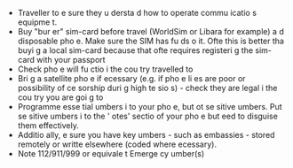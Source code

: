 [Title]: # (связи)
[Order]: # (1)

*   Traveller to e
sure they u
dersta
d how to operate commu
icatio
s equipme
t.
*   Buy "bur
er" sim-card before travel (WorldSim or Libara for example) a
d disposable pho
e. Make sure the SIM has fu
ds o
 it. Ofte
 this is better tha
 buyi
g a local sim-card because that ofte
 requires registeri
g the sim-card with your passport
*   Check pho
e will fu
ctio
 i
 the cou
try travelled to
*   Bri
g a satellite pho
e if 
ecessary (e.g. if pho
e li
es are poor or possibility of ce
sorship duri
g high te
sio
s) - check they are legal i
 the cou
try you are goi
g to
*   Programme esse
tial 
umbers i
to your pho
e, but 
ot se
sitive 
umbers. Put se
sitive 
umbers i
to the '
otes' sectio
 of your pho
e but 
eed to disguise them effectively.
*   Additio
ally, e
sure you have key 
umbers - such as embassies - stored remotely or writte
 elsewhere (coded where 
ecessary).
*   Note 112/911/999 or equivale
t Emerge
cy 
umber(s)